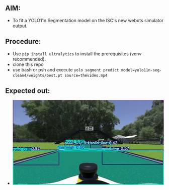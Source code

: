 ## AIM:
- To fit a YOLO11n Segmentation model on the ISC's new webots simulator output.
## Procedure:
- Use ```pip install ultralytics``` to install the prerequisites (venv recommended).
- clone this repo
- use bash or psh and execute ```yolo segment predict model=yolo11n-seg-clean4/weights/best.pt source=thevideo.mp4```
## Expected out:
- [![Watch the Demo](assets/thumbnail.png)](https://www.dropbox.com/scl/fi/5wmrdvp0m59soe2z9oje7/centerLane.avi?rlkey=qk4m2493blise4xsxrte7jrnf&st=a450jh2h&raw=1)

